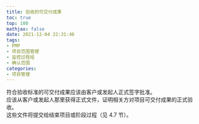 ```yaml
---
title: 验收的可交付成果
toc: true
top: 100
mathjax: false
date: 2021-12-04 22:31:46
tags:
- PMP
- 项目范围管理
- 监控过程组
- 确认范围
categories:
- 项目管理
---
```

符合验收标准的可交付成果应该由客户或发起人正式签字批准。  
应该从客户或发起人那里获得正式文件，证明相关方对项目可交付成果的正式验收。  
这些文件将提交给结束项目或阶段过程（见 4.7 节）。
